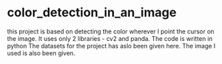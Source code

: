 # color_detection_in_an_image
this project is based on detecting the color wherever I point the cursor on the image. It uses only 2 libraries - cv2 and panda. The code is written in python
The datasets for the project has aslo been given here.
The image I used is also been given.
